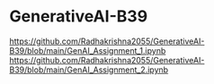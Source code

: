 # GenerativeAI-B39
https://github.com/Radhakrishna2055/GenerativeAI-B39/blob/main/GenAI_Assignment_1.ipynb
https://github.com/Radhakrishna2055/GenerativeAI-B39/blob/main/GenAI_Assignment_2.ipynb
